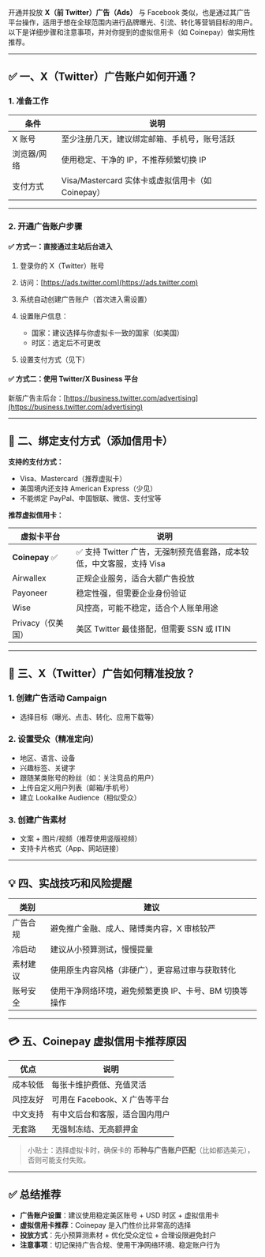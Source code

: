 开通并投放 **X（前 Twitter）广告（Ads）** 与 Facebook 类似，也是通过其广告平台操作，适用于想在全球范围内进行品牌曝光、引流、转化等营销目标的用户。以下是详细步骤和注意事项，并对你提到的虚拟信用卡（如 Coinepay）做实用性推荐。

---

## ✅ 一、X（Twitter）广告账户如何开通？

### 1. 准备工作

| 条件     | 说明                                    |
| ------ | ------------------------------------- |
| X 账号   | 至少注册几天，建议绑定邮箱、手机号，账号活跃                |
| 浏览器/网络 | 使用稳定、干净的 IP，不推荐频繁切换 IP                |
| 支付方式   | Visa/Mastercard 实体卡或虚拟信用卡（如 Coinepay） |

---

### 2. 开通广告账户步骤

#### ✅ 方式一：直接通过主站后台进入

1. 登录你的 X（Twitter）账号
2. 访问：[https://ads.twitter.com](https://ads.twitter.com)
3. 系统自动创建广告账户（首次进入需设置）
4. 设置账户信息：

   * 国家：建议选择与你虚拟卡一致的国家（如美国）
   * 时区：选定后不可更改
5. 设置支付方式（见下）

#### ✅ 方式二：使用 Twitter/X Business 平台

新版广告主后台：[https://business.twitter.com/advertising](https://business.twitter.com/advertising)

---

## 🧾 二、绑定支付方式（添加信用卡）

**支持的支付方式：**

* Visa、Mastercard（推荐虚拟卡）
* 美国境内还支持 American Express（少见）
* 不能绑定 PayPal、中国银联、微信、支付宝等

**推荐虚拟信用卡：**

| 虚拟卡平台          | 说明                                         |
| -------------- | ------------------------------------------ |
| **Coinepay** ✅ | ✅ 支持 Twitter 广告，无强制预充值套路，成本较低，中文客服，支持 Visa |
| Airwallex      | 正规企业服务，适合大额广告投放                            |
| Payoneer       | 稳定性强，但需要企业身份验证                             |
| Wise           | 风控高，可能不稳定，适合个人账单用途                         |
| Privacy（仅美国）   | 美区 Twitter 最佳搭配，但需要 SSN 或 ITIN             |

---

## 🎯 三、X（Twitter）广告如何精准投放？

### 1. 创建广告活动 Campaign

* 选择目标（曝光、点击、转化、应用下载等）

### 2. 设置受众（精准定向）

* 地区、语言、设备
* 兴趣标签、关键字
* 跟随某类账号的粉丝（如：关注竞品的用户）
* 上传自定义用户列表（邮箱/手机号）
* 建立 Lookalike Audience（相似受众）

### 3. 创建广告素材

* 文案 + 图片/视频（推荐使用竖版视频）
* 支持卡片格式（App、网站链接）

---

## 💡 四、实战技巧和风险提醒

| 类别   | 建议                             |
| ---- | ------------------------------ |
| 广告合规 | 避免推广金融、成人、赌博类内容，X 审核较严         |
| 冷启动  | 建议从小预算测试，慢慢提量                  |
| 素材建议 | 使用原生内容风格（非硬广），更容易过审与获取转化       |
| 账号安全 | 使用干净网络环境，避免频繁更换 IP、卡号、BM 切换等操作 |

---

## 💳 五、Coinepay 虚拟信用卡推荐原因

| 优点   | 说明                   |
| ---- | -------------------- |
| 成本较低 | 每张卡维护费低、充值灵活         |
| 风控友好 | 可用在 Facebook、X 广告等平台 |
| 中文支持 | 有中文后台和客服，适合国内用户      |
| 无套路  | 无强制冻结、无高额押金          |

> 小贴士：选择虚拟卡时，确保卡的 **币种与广告账户匹配**（比如都选美元），否则可能支付失败。

---

## ✅ 总结推荐

* **广告账户设置**：建议使用稳定美区账号 + USD 时区 + 虚拟信用卡
* **虚拟信用卡推荐**：Coinepay 是入门性价比非常高的选择
* **投放方式**：先小预算测素材 + 优化受众定位 + 合理设限避免封户
* **注意事项**：切记保持广告合规、使用干净网络环境、稳定账户行为
